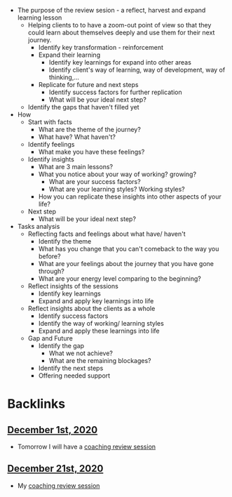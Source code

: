 - The purpose of the review sesion - a reflect, harvest and expand learning lesson
    - Helping clients to to have a zoom-out point of view so that they could learn about themselves deeply and use them for their next journey. 
        - Identify key transformation - reinforcement
        - Expand their learning
            - Identify key learnings for expand into other areas
            - Identify client's way of learning, way of development, way of thinking,...
        - Replicate for future and next steps
            - Identify success factors for further replication
            - What will be your ideal next step?
    - Identify the gaps that haven't filled yet
- How
    - Start with facts
        - What are the theme of the journey? 
        - What have? What haven't?
    - Identify feelings
        - What make you have these feelings?
    - Identify insights
        - What are 3 main lessons?
        - What you notice about your way of working? growing?
            - What are your success factors? 
            - What are your learning styles? Working styles?
        - How you can replicate these insights into other aspects of your life?
    - Next step
        - What will be your ideal next step?
- Tasks analysis
    - Reflecting facts and feelings about what have/ haven't 
        - Identify the theme
        - What has you change that you can't comeback to the way you before?
        - What are your feelings about the journey that you have gone through?
        - What are your energy level comparing to the beginning?
    - Reflect insights of the sessions
        - Identify key learnings
        - Expand and apply key learnings into life
    - Reflect insights about the clients as a whole
        - Identify success factors
        - Identify the way of working/ learning styles
        - Expand and apply these learnings into life
    - Gap and Future
        - Identify the gap
            - What we not achieve?
            - What are the remaining blockages?
        - Identify the next steps
        - Offering needed support

# Backlinks
## [December 1st, 2020](<December 1st, 2020.md>)
- Tomorrow I will have a [coaching review session](<coaching review session.md>)

## [December 21st, 2020](<December 21st, 2020.md>)
- My [coaching review session](<coaching review session.md>)

